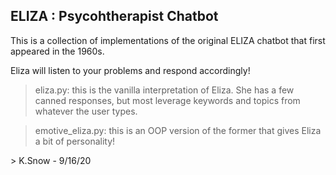 ## **ELIZA : Psycohtherapist Chatbot**
This is a collection of implementations of the original ELIZA chatbot that first appeared in the 1960s.

Eliza will listen to your problems and respond accordingly!

> eliza.py: this is the vanilla interpretation of Eliza. She has a few canned responses, but most leverage keywords and 
> topics from whatever the user types.

> emotive_eliza.py: this is an OOP version of the former that gives Eliza a bit of personality!

\> K.Snow - 9/16/20 